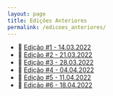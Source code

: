 ```yaml
---
layout: page
title: Edições Anteriores
permalink: /edicoes_anteriores/
---
```


- :newspaper: [Edição #1 - 14.03.2022](edicao1.md)
- :newspaper: [Edição #2 - 21.03.2022](edicao2.md)
- :newspaper: [Edição #3 - 28.03.2022](edicao3.md)
- :newspaper: [Edição #4 - 04.04.2022](edicao4.md)
- :newspaper: [Edição #5 - 11.04.2022](edicao5.md)
- :newspaper: [Edição #6 - 18.04.2022](edicao6.md)
